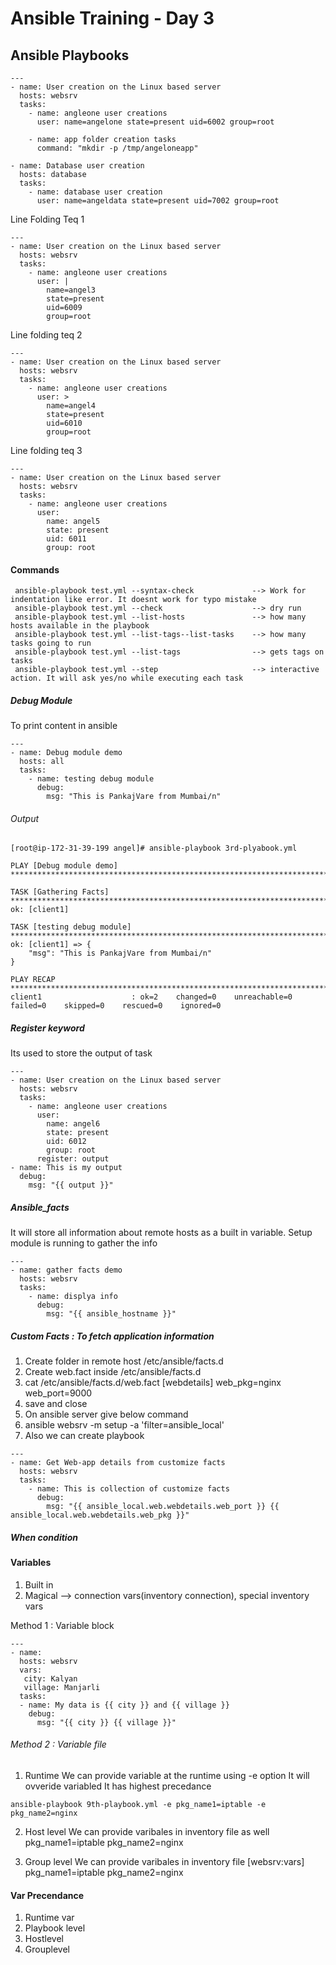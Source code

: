 # Ansible Training - Day 3

## Ansible Playbooks


```console
---
- name: User creation on the Linux based server
  hosts: websrv
  tasks:
    - name: angleone user creations
      user: name=angelone state=present uid=6002 group=root

    - name: app folder creation tasks
      command: "mkdir -p /tmp/angeloneapp"

- name: Database user creation
  hosts: database
  tasks:
    - name: database user creation
      user: name=angeldata state=present uid=7002 group=root
 ```


Line Folding Teq 1
```console
---
- name: User creation on the Linux based server
  hosts: websrv
  tasks:
    - name: angleone user creations
      user: |
        name=angel3
        state=present
        uid=6009
        group=root
```

Line folding teq 2
```console
---
- name: User creation on the Linux based server
  hosts: websrv
  tasks:
    - name: angleone user creations
      user: >
        name=angel4
        state=present
        uid=6010
        group=root
```

Line folding teq 3
```console
---
- name: User creation on the Linux based server
  hosts: websrv
  tasks:
    - name: angleone user creations
      user:
        name: angel5
        state: present
        uid: 6011
        group: root
 ```
 
 
#### Commands
```console
 ansible-playbook test.yml --syntax-check             --> Work for indentation like error. It doesnt work for typo mistake
 ansible-playbook test.yml --check                    --> dry run 
 ansible-playbook test.yml --list-hosts               --> how many hosts available in the playbook
 ansible-playbook test.yml --list-tags--list-tasks    --> how many tasks going to run
 ansible-playbook test.yml --list-tags                --> gets tags on tasks
 ansible-playbook test.yml --step                     --> interactive action. It will ask yes/no while executing each task
```


##### Debug Module
To print content in ansible 
```console
---
- name: Debug module demo
  hosts: all
  tasks:
    - name: testing debug module
      debug:
        msg: "This is PankajVare from Mumbai/n"
```
###### Output
```console
[root@ip-172-31-39-199 angel]# ansible-playbook 3rd-plyabook.yml 

PLAY [Debug module demo] *********************************************************************************************************************************************************************************************

TASK [Gathering Facts] ***********************************************************************************************************************************************************************************************
ok: [client1]

TASK [testing debug module] ******************************************************************************************************************************************************************************************
ok: [client1] => {
    "msg": "This is PankajVare from Mumbai/n"
}

PLAY RECAP ***********************************************************************************************************************************************************************************************************
client1                    : ok=2    changed=0    unreachable=0    failed=0    skipped=0    rescued=0    ignored=0
```

##### Register keyword
Its used to store the output of task 

```console
---
- name: User creation on the Linux based server
  hosts: websrv
  tasks:
    - name: angleone user creations
      user:
        name: angel6
        state: present
        uid: 6012
        group: root
      register: output
- name: This is my output
  debug:
    msg: "{{ output }}"
 ```


##### Ansible_facts
It will store all information about remote hosts as a built in variable.
Setup module is running to gather the info

```console
---
- name: gather facts demo
  hosts: websrv
  tasks:
    - name: displya info
      debug:
        msg: "{{ ansible_hostname }}"
 ```

##### Custom Facts : To fetch application information
1. Create folder in remote host /etc/ansible/facts.d
2. Create web.fact inside /etc/ansible/facts.d
3. cat /etc/ansible/facts.d/web.fact
    [webdetails]
    web_pkg=nginx
    web_port=9000
4. save and close
5. On ansible server give below command 
6. ansible websrv -m setup -a 'filter=ansible_local'
7. Also we can create playbook
```console
---
- name: Get Web-app details from customize facts
  hosts: websrv
  tasks:
    - name: This is collection of customize facts
      debug:
        msg: "{{ ansible_local.web.webdetails.web_port }} {{ ansible_local.web.webdetails.web_pkg }}"
```

##### When condition


#### Variables
1. Built in
2. Magical --> connection vars(inventory connection), special inventory vars

Method 1 : Variable block
```console
---
- name:
  hosts: websrv
  vars:
   city: Kalyan
   village: Manjarli
  tasks:
  - name: My data is {{ city }} and {{ village }}
    debug:
      msg: "{{ city }} {{ village }}"
```

###### Method 2 : Variable file

1) Runtime
We can provide variable at the runtime using -e option
It will ovveride variabled
It has highest precedance
```console
ansible-playbook 9th-playbook.yml -e pkg_name1=iptable -e pkg_name2=nginx
```
2) Host level 
We can provide varibales in inventory file as well
pkg_name1=iptable  pkg_name2=nginx

3) Group level
We can provide varibales in inventory file
[websrv:vars]
pkg_name1=iptable
pkg_name2=nginx

#### Var Precendance 
1. Runtime var
2. Playbook level
3. Hostlevel
4. Grouplevel

